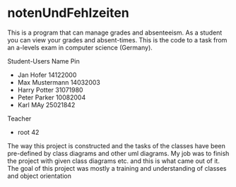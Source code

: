 # notenUndFehlzeiten
This is a program that can manage grades and absenteeism. As a student you can view your grades and absent-times. This is the code to a task from an a-levels exam in computer science (Germany).

Student-Users
Name			Pin 
- Jan Hofer			14122000
- Max Mustermann		14032003	
- Harry Potter		31071980
- Peter Parker		10082004
- Karl MAy			25021842

Teacher
- root			42
 
The way this project is constructed and the tasks of the classes have been pre-defined by class diagrams and other uml diagrams. My job was to finish the project with given class diagrams etc. and this is what came out of it. The goal of this project was mostly a training and understanding of classes and object orientation
